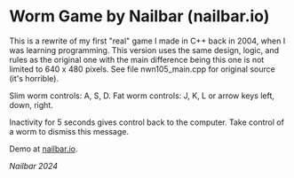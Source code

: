 # Worm Game by Nailbar (nailbar.io)

This is a rewrite of my first "real" game I made in C++ back in 2004, when I was learning programming.
This version uses the same design, logic, and rules as the original one with the main difference being this one is not limited to 640 x 480 pixels.
See file nwn105_main.cpp for original source (it's horrible).

Slim worm controls: A, S, D.
Fat worm controls: J, K, L or arrow keys left, down, right.

Inactivity for 5 seconds gives control back to the computer.
Take control of a worm to dismiss this message.

Demo at [nailbar.io](https://nailbar.io/proj/wormgame).

*Nailbar 2024*